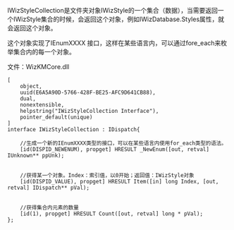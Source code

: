 IWizStyleCollection是文件夹对象IWizStyle的一个集合（数据），当需要返回一个IWizStyle集合的时候，会返回这个对象，例如IWizDatabase.Styles属性，就会返回这个对象。

这个对象实现了IEnumXXXX 接口，这样在某些语言内，可以通过fore_each来枚举集合内的每一个对象。

文件：WizKMCore.dll

```
[
    object,
    uuid(E6A5A90D-5766-428F-BE25-AFC9D641CB88),
    dual,
    nonextensible,
    helpstring("IWizStyleCollection Interface"),
    pointer_default(unique)
]
interface IWizStyleCollection : IDispatch{

    //生成一个新的IEnumXXXX类型的接口，可以在某些语言内使用for_each类型的语法。
    [id(DISPID_NEWENUM), propget] HRESULT _NewEnum([out, retval] IUnknown** ppUnk);


    //获得某一个对象。Index：索引值，以0开始；返回值：IWizStyle对象
    [id(DISPID_VALUE), propget] HRESULT Item([in] long Index, [out, retval] IDispatch** pVal);


    //获得集合内元素的数量
    [id(1), propget] HRESULT Count([out, retval] long * pVal);
};
```
